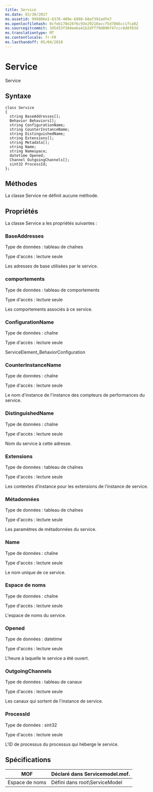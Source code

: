 ```yaml
---
title: Service
ms.date: 03/30/2017
ms.assetid: 999806e1-6376-409e-b998-b0af391adfe7
ms.openlocfilehash: 0cfeb178e26f6c93e29210accf5d7866cc1fca02
ms.sourcegitcommit: 3d5d33f384eeba41b2dff79d096f47ccc8d8f03d
ms.translationtype: MT
ms.contentlocale: fr-FR
ms.lasthandoff: 05/04/2018
---
```

# <a name="service"></a>Service
Service  
  
## <a name="syntax"></a>Syntaxe  
  
```  
class Service  
{  
  string BaseAddresses[];  
  Behavior Behaviors[];  
  string ConfigurationName;  
  string CounterInstanceName;  
  string DistinguishedName;  
  string Extensions[];  
  string Metadata[];  
  string Name;  
  string Namespace;  
  datetime Opened;  
  Channel OutgoingChannels[];  
  sint32 ProcessId;  
};  
```  
  
## <a name="methods"></a>Méthodes  
 La classe Service ne définit aucune méthode.  
  
## <a name="properties"></a>Propriétés  
 La classe Service a les propriétés suivantes :  
  
### <a name="baseaddresses"></a>BaseAddresses  
 Type de données : tableau de chaînes  
  
 Type d'accès : lecture seule  
  
 Les adresses de base utilisées par le service.  
  
### <a name="behaviors"></a>comportements  
 Type de données : tableau de comportements  
  
 Type d'accès : lecture seule  
  
 Les comportements associés à ce service.  
  
### <a name="configurationname"></a>ConfigurationName  
 Type de données : chaîne  
  
 Type d'accès : lecture seule  
  
 ServiceElement_BehaviorConfiguration  
  
### <a name="counterinstancename"></a>CounterInstanceName  
 Type de données : chaîne  
  
 Type d'accès : lecture seule  
  
 Le nom d'instance de l'instance des compteurs de performances du service.  
  
### <a name="distinguishedname"></a>DistinguishedName  
 Type de données : chaîne  
  
 Type d'accès : lecture seule  
  
 Nom du service à cette adresse.  
  
### <a name="extensions"></a>Extensions  
 Type de données : tableau de chaînes  
  
 Type d'accès : lecture seule  
  
 Les contextes d’instance pour les extensions de l’instance de service.  
  
### <a name="metadata"></a>Métadonnées  
 Type de données : tableau de chaînes  
  
 Type d'accès : lecture seule  
  
 Les paramètres de métadonnées du service.  
  
### <a name="name"></a>Name  
 Type de données : chaîne  
  
 Type d'accès : lecture seule  
  
 Le nom unique de ce service.  
  
### <a name="namespace"></a>Espace de noms  
 Type de données : chaîne  
  
 Type d'accès : lecture seule  
  
 L'espace de noms du service.  
  
### <a name="opened"></a>Opened  
 Type de données : datetime  
  
 Type d'accès : lecture seule  
  
 L'heure à laquelle le service a été ouvert.  
  
### <a name="outgoingchannels"></a>OutgoingChannels  
 Type de données : tableau de canaux  
  
 Type d'accès : lecture seule  
  
 Les canaux qui sortent de l'instance de service.  
  
### <a name="processid"></a>ProcessId  
 Type de données : sint32  
  
 Type d'accès : lecture seule  
  
 L'ID de processus du processus qui héberge le service.  
  
## <a name="requirements"></a>Spécifications  
  
|MOF|Déclaré dans Servicemodel.mof.|  
|---------|-----------------------------------|  
|Espace de noms|Défini dans root\ServiceModel|
